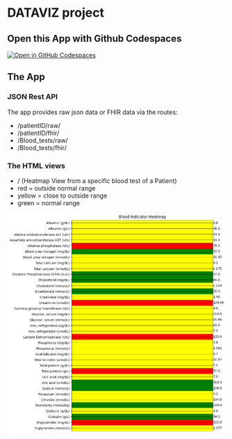 # DATAVIZ project

## Open this App with Github Codespaces

[![Open in GitHub Codespaces](https://github.com/codespaces/badge.svg)](https://github.com/codespaces/new?hide_repo_select=true&ref=main&repo=rodrigobivarazevedo/DATAVIZ_project)

## The App

### JSON Rest API

The app provides raw json data or FHIR data via the routes:

- /patientID/raw/
- /patientID/fhir/
- /Blood_tests/raw/
- /Blood_tests/fhir/

### The HTML views

- / (Heatmap View from a specific blood test of a Patient)
- red = outside normal range
- yellow = close to outside range
- green = normal range
  
![Alt Text](heatmap3.png)
